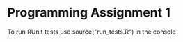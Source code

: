 Programming Assignment 1
=========================

To run RUnit tests use source("run_tests.R") in the console